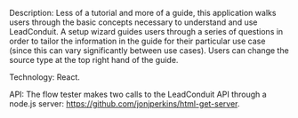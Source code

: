 Description: Less of a tutorial and more of a guide, this application walks users through the basic concepts necessary to understand and use LeadConduit. A setup wizard guides users through a series of questions in order to tailor the information in the guide for their particular use case (since this can vary significantly between use cases). Users can change the source type at the top right hand of the guide. 

Technology: React. 

API: The flow tester makes two calls to the LeadConduit API through a node.js server: https://github.com/jonjperkins/html-get-server. 